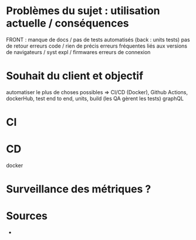 # Problèmes du sujet : utilisation actuelle / conséquences

FRONT : manque de docs / pas de tests automatisés (back : units tests)
pas de retour erreurs code / rien de précis
erreurs fréquentes liés aux versions de navigateurs / syst expl / firmwares
erreurs de connexion

# Souhait du client et objectif 
automatiser le plus de choses possibles => CI/CD (Docker), Github Actions, dockerHub, test end to end, units, build (les QA gèrent les tests) graphQL

# CI

# CD

docker

# Surveillance des métriques ?

# Sources
-
